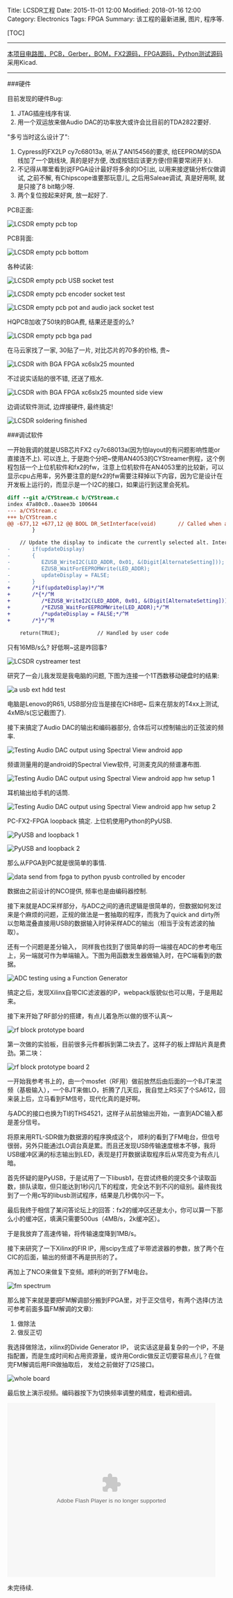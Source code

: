 Title: LCSDR工程
Date: 2015-11-01 12:00
Modified: 2018-01-16 12:00
Category: Electronics
Tags: FPGA
Summary: 该工程的最新进展, 图片, 程序等.

[TOC]

---

[本项目电路图，PCB，Gerber，BOM，FX2源码，FPGA源码，Python测试源码](https://github.com/licheegh/LCSDR)
采用Kicad.

---

###硬件

目前发现的硬件Bug:

1. JTAG插座线序有误.
2. 用一个双运放来做Audio DAC的功率放大或许会比目前的TDA2822要好.

"多亏当时这么设计了":

1. Cypress的FX2LP cy7c68013a, 听从了AN15456的要求, 给EEPROM的SDA线加了一个跳线块, 真的是好方便, 改成按钮应该更方便(但需要常闭开关).
2. 不记得从哪里看到说FPGA设计最好将多余的IO引出, 以用来接逻辑分析仪做调试, 之前不解, 有Chipscope谁要那玩意儿, 之后用Saleae调试, 真是好用啊, 就是只接了8 bit略少呀.
3. 两个复位按起来好爽, 放一起好了.

PCB正面:

![LCSDR empty pcb top][1]

PCB背面:

![LCSDR empty pcb bottom][2]

各种试装:

![LCSDR empty pcb USB socket test][3]

![LCSDR empty pcb encoder socket test][4]

![LCSDR empty pcb pot and audio jack socket test][5]

HQPCB加收了50块的BGA费, 结果还是歪的么?

![LCSDR empty pcb bga pad][6]

在马云家找了一家, 30贴了一片, 对比芯片的70多的价格, 贵~

![LCSDR with BGA FPGA xc6slx25 mounted][7]

不过说实话贴的很不错, 还送了瓶水.

![LCSDR with BGA FPGA xc6slx25 mounted side view][8]

边调试软件测试, 边焊接硬件, 最终搞定!

![LCSDR soldering finished][9]

###调试软件

一开始我调的就是USB芯片FX2 cy7c68013a(因为怕layout的有问题影响性能or直接连不上). 可以连上, 于是跑个分吧~使用AN4053的CYStreamer例程，这个例程包括一个上位机软件和fx2的fw，注意上位机软件在AN4053里的比较新，可以显示cpu占用率，另外要注意的是fx2的fw需要注释掉以下内容，因为它是设计在开发板上运行的，而显示是一个I2C的接口，如果运行到这里会死机。

```diff
diff --git a/CYStream.c b/CYStream.c
index 47a80c0..0aaee3b 100644
--- a/CYStream.c
+++ b/CYStream.c
@@ -677,12 +677,12 @@ BOOL DR_SetInterface(void)       // Called when a Set Interface command is recei
        }

    // Update the display to indicate the currently selected alt. Interface
-       if(updateDisplay)
-       {
-          EZUSB_WriteI2C(LED_ADDR, 0x01, &(Digit[AlternateSetting]));
-          EZUSB_WaitForEEPROMWrite(LED_ADDR);
-          updateDisplay = FALSE;
-       }
+       /*if(updateDisplay)*/^M
+       /*{*/^M
+          /*EZUSB_WriteI2C(LED_ADDR, 0x01, &(Digit[AlternateSetting]));*/^M
+          /*EZUSB_WaitForEEPROMWrite(LED_ADDR);*/^M
+          /*updateDisplay = FALSE;*/^M
+       /*}*/^M

    return(TRUE);            // Handled by user code
```

只有16MB/s么? 好低啊~这是咋回事?

![LCSDR cystreamer test][10]

研究了一会儿我发现是我电脑的问题, 下图为连接一个1T西数移动硬盘时的结果:

![a usb ext hdd test][11]

电脑是Lenovo的R61i, USB部分应当是接在ICH8吧~ 后来在朋友的T4xx上测试, 4xMB/s(忘记截图了).

接下来搞定了Audio DAC的输出和编码器部分, 合体后可以控制输出的正弦波的频率.

![Testing Audio DAC output using Spectral View android app][12]

频谱测量用的是android的Spectral View软件, 可测麦克风的频谱瀑布图.

![Testing Audio DAC output using Spectral View android app hw setup 1][13]

耳机输出给手机的话筒.

![Testing Audio DAC output using Spectral View android app hw setup 2][14]

PC-FX2-FPGA loopback 搞定. 上位机使用Python的PyUSB.

![PyUSB and loopback 1][15]

![PyUSB and loopback 2][16]

那么从FPGA到PC就是很简单的事情.

![data send from fpga to python pyusb controlled by encoder][17]

数据由之前设计的NCO提供, 频率也是由编码器控制.

接下来就是ADC采样部分，与ADC之间的通讯逻辑是很简单的，但数据如何发过来是个麻烦的问题，正规的做法是一套抽取的程序，而我为了quick and dirty所以忽略混叠直接用USB的数据输入时钟采样ADC的输出（相当于没有滤波的抽取）。

还有一个问题是差分输入， 同样我也找到了很简单的将一端接在ADC的参考电压上，另一端就可作为单端输入。下图为用函数发生器做输入时，在PC端看到的数据。

![ADC testing using a Function Generator][18]

搞定之后，发现Xilinx自带CIC滤波器的IP，webpack版貌似也可以用，于是用起来。

接下来开始了RF部分的搭建，有点儿着急所以做的很不认真～

![rf block prototype board][19]

第一次做的实验板，目前很多元件都拆到第二块去了。这样子的板上焊贴片真是费劲。第二块：

![rf block prototype board 2][20]

一开始我参考书上的，由一个mosfet（RF用）做前放然后由后面的一个BJT来混频（基极输入），一个BJT来做LO，折腾了几天后，我自觉上RS买了个SA612，回来装上后，立马看到FM信号，现代化真的是好啊。

与ADC的接口也换为TI的THS4521，这样子从前放输出开始，一直到ADC输入都是差分信号。

将原来用RTL-SDR做为数据源的程序换成这个， 顺利的看到了FM电台，但信号很弱，另外只能通过LO调台真是累。而且还发现USB传输速度根本不够，我将USB缓冲区满的标志输出到LED，表现是打开数据读取程序后从常亮变为有点儿暗。

首先怀疑的是PyUSB，于是试用了一下libusb1，在尝试终极的提交多个读取函数，排队读取，但只能达到1秒闪几下的程度，完全达不到不闪的级别。最终我找到了一个用c写的libusb测试程序，结果是几秒偶尔闪一下。

最后我终于相信了某问答论坛上的回答：fx2的缓冲区还是太小，你可以算一下那么小的缓冲区，填满只需要500us（4MB/s，2k缓冲区）。

于是我放弃了高速传输，将传输速度降到1MB/s。

接下来研究了一下Xilinx的FIR IP，用scipy生成了半带滤波器的参数，放了两个在CIC的后面，输出的频谱不再是拱形的了。

再加上了NCO来做复下变频。顺利的听到了FM电台。

![fm spectrum][22]

那么接下来就是要把FM解调部分搬到FPGA里，对于正交信号，有两个选择(方法可参考前面多篇FM解调的文章):

1. 做除法
2. 做反正切

我选择做除法，xilinx的Divide Generator IP， 说实话这是最复杂的一个IP，不是指配置，而是生成时间和占用资源量，或许用Cordic做反正切要容易点儿？在做完FM解调后用FIR做抽取后， 发给之前做好了I2S接口。

![whole board][21]

最后放上演示视频。编码器按下为切换频率调整的精度，粗调和细调。

<embed src="http://player.youku.com/player.php/sid/XMTQwNjQ4NDcxNg==/v.swf" allowFullScreen="true" quality="high" width="480" height="400" align="middle" allowScriptAccess="always" type="application/x-shockwave-flash"></embed>


未完待续.

[1]: {static}../images/lcsdrgong-cheng/1.jpg
[2]: {static}../images/lcsdrgong-cheng/2.jpg
[3]: {static}../images/lcsdrgong-cheng/3.jpg
[4]: {static}../images/lcsdrgong-cheng/4.jpg
[5]: {static}../images/lcsdrgong-cheng/5.jpg
[6]: {static}../images/lcsdrgong-cheng/6.jpg
[7]: {static}../images/lcsdrgong-cheng/7.jpg
[8]: {static}../images/lcsdrgong-cheng/8.jpg
[9]: {static}../images/lcsdrgong-cheng/9.jpg
[10]: {static}../images/lcsdrgong-cheng/10.png
[11]: {static}../images/lcsdrgong-cheng/11.png
[12]: {static}../images/lcsdrgong-cheng/12.png
[13]: {static}../images/lcsdrgong-cheng/13.jpg
[14]: {static}../images/lcsdrgong-cheng/14.jpg
[15]: {static}../images/lcsdrgong-cheng/15.png
[16]: {static}../images/lcsdrgong-cheng/16.png
[17]: {static}../images/lcsdrgong-cheng/17.gif
[18]: {static}../images/lcsdrgong-cheng/18.gif
[19]: {static}../images/lcsdrgong-cheng/19.jpg
[20]: {static}../images/lcsdrgong-cheng/20.jpg
[21]: {static}../images/lcsdrgong-cheng/21.jpg
[22]: {static}../images/lcsdrgong-cheng/22.png
